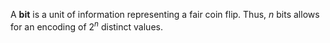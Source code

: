 A **bit** is a unit of information representing a fair coin flip. Thus, $n$ bits allows for an encoding of $2^n$ distinct values.
